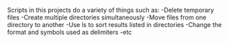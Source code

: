 Scripts in this projects do a variety of things such as:
-Delete temporary files
-Create multiple directories simultaneously
-Move files from one directory to another
-Use ls to sort results listed in directories
-Change the format and symbols used as delimiters
-etc